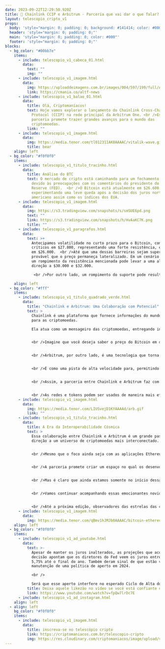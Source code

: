 ```yaml
---
date: 2023-09-22T12:29:50.920Z
title: 🔗 Chainlink CCIP e Arbitrum - Parceria que vai dar o que falar? 🚀
layout: telescopio_cripto_v1
props:
  body: 'style="margin: 0; padding: 0; background: #141414; color: #000"'
  header: 'style="margin: 0; padding: 0;"'
  main: 'style="margin: 0; padding: 0; color: #000"'
  footer: 'style="margin: 0; padding: 0;"'
blocks:
  - bg_color: "#00bb7e"
    items:
      - include: telescopio_v1_cabeca_01.html
        data:
          text: ""
          img: ""
      - include: telescopio_v1_imagem.html
        data:
          img: https://uploaddeimagens.com.br/images/004/597/199/full/ADNews.png?1693845682
          link: https://cmania.co/altf-news
      - include: telescopio_v1_balao_01.html
        data:
          title: Olá, Criptomaníacos!
          text: Hoje vamos explorar o lançamento do Chainlink Cross-Chain Interoperability
            Protocol (CCIP) na rede principal da Arbitrum One. <br />Essa
            parceria promete trazer grandes avanços para o mundo das
            criptomoedas.
          link: ""
      - include: telescopio_v1_imagem.html
        data:
          img: https://media.tenor.com/tl01231IAK8AAAAC/vitalik-wave.gif
          title: bear
    align: left
  - bg_color: "#f0f0f0"
    items:
      - include: telescopio_v1_titulo_tracinho.html
        data:
          title: Análise do BTC
          text: O mercado de cripto está caminhando para um fechamento semanal em queda
            devido às preocupações com os comentários do presidente do Federal
            Reserve (FED).  <br />O Bitcoin está atualmente em $26.600,
            experimentando uma leve queda após a decisão dos juros norte
            americano assim como os índices dos EUA.
      - include: telescopio_v1_imagem.html
        data:
          img: https://s3.tradingview.com/snapshots/s/smSUE6pd.png
          text: ""
          link: https://s3.tradingview.com/snapshots/h/HvAaKC7K.png
          title: ""
      - include: telescopio_v1_paragrafos.html
        data:
          text: >+
            Antecipamos volatilidade no curto prazo para o Bitcoin, com níveis
            críticos em $27.800, representando uma forte resistência, e suporte
            em $26.000.  <br />Até que uma dessas barreiras sejam superadas, é
            provável que o preço permaneça lateralizado. Em um cenário otimista,
            um rompimento da resistência mencionada pode levar a uma alta em
            direção a $30.000 e $32.000.

             <br />Por outro lado, um rompimento do suporte pode resultar em uma correção de médio prazo mais significativa, possivelmente retornando aos níveis entre $24.800 e $23.000.  <br />É importante ressaltar que este é um cenário de médio prazo, e no curto prazo, espera-se a continuação da volatilidade entre os níveis de suporte e resistência mencionados anteriormente.

    align: left
  - bg_color: "#fff"
    items:
      - include: telescopio_v1_titulo_quadrado_verde.html
        data:
          title: "Chainlink e Arbitrum: Uma Colaboração com Potencial"
          text: >
            Chainlink é uma plataforma que fornece informações do mundo real
            para as criptomoedas. 

            Ela atua como um mensageiro das criptomoedas, entregando informações do mundo real de maneira confiável. 


            <br />Imagine que você deseja saber o preço do Bitcoin em dólares. A Chainlink é como um mensageiro que busca essa informação em fontes confiáveis e a entrega para as criptomoedas usarem.


            <br />Arbitrum, por outro lado, é uma tecnologia que torna as transações mais rápidas e baratas. Ela acelera as transações e as torna mais acessíveis, sendo uma segunda camada da rede Ethereum.


            <br />É como uma pista de alta velocidade para, permitindo que a rede funcione de maneira eficiente.


            <br />Assim, a parceria entre Chainlink e Arbitrum faz com que a informação possa fluir melhor e se mover mais rapidamente entre as aplicações do ecossistema Ethereum.


            <br />As redes e tokens podem ser usados de maneira mais eficaz em uma variedade de aplicativos, como jogos, finanças e muito mais. Com o protocolo, é possível se comunicar e transferir valor de forma mais eficiente, além de possibilitar a interoperabilidade entre as redes.
      - include: telescopio_v1_imagem.html
        data:
          img: https://media.tenor.com/LIUSvejD1KYAAAAd/arb.gif
          link: ""
      - include: telescopio_v1_titulo_tracinho.html
        data:
          title: A Era da Interoperabilidade Cósmica
          text: >
            Essa colaboração entre Chainlink e Arbitrum é um grande passo em
            direção a um universo de criptomoedas mais interconectado.


            <br />Mesmo que o foco ainda seja com as aplicações Ethereum, vale a pena vislumbrarmos o que isso pode significar: que as criptomoedas podem funcionar melhor juntas, desbloqueando todo o seu potencial.


            <br />A parceria promete criar um espaço no qual os desenvolvedores podem explorar livremente a WEB3, conectando diferentes blockchains e abrindo o leque de casos de uso e possibilidades para o universo cripto.


            <br />Mas é claro que ainda estamos somente no início dessa aventura toda. 


            <br />Vamos continuar acompanhando essas emocionantes novidades enquanto exploramos o vasto universo das criptomoedas. 


            <br />Até a próxima edição, observadores das estrelas das criptos. Mantenham seus olhos no céu, pois o futuro do mundo das criptomoedas está mais brilhante do que nunca! 🌌🚀
      - include: telescopio_v1_imagem.html
        data:
          img: https://media.tenor.com/qBmv1hJMJb0AAAAC/bitcoin-ethereum.gif
    align: left
  - bg_color: "#f0f0f0"
    items:
      - include: telescopio_v1_ad_youtube.html
        data:
          text: >-
            Apesar de manter os juros inalterados, as projeções que acompanham a
            decisão apontam que os diretores do Fed veem os juros entre 5,5% e
            5,75% até o final do ano. Também deram sinal de que estão vendo uma
            manutenção de uma política de aperto em 2024.

            <br />

            Será que esse aperto interfere no esperado Ciclo de Alta do Bitcoin em 2024 e 2025?
          title: Deixa aquele likezão no vídeo se você está confiante no BTC!
          link: https://www.youtube.com/watch?v=fpQw7lrDc7E
      - include: telescopio_v1_ad_instagram.html
    align: left
  - align: left
    bg_color: "#f0f0f0"
    items:
      - include: telescopio_v1_imagem.html
        data:
          title: inscreva-se no telescópio cripto
          link: https://criptomaniacos.com.br/telescopio-cripto
          img: https://res.cloudinary.com/criptomaniacos/image/upload/v1662133224/telescopio/inscreva-se-telescopio.png
---
```

